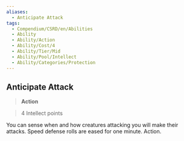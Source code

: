 ```yaml
---
aliases:
  - Anticipate Attack
tags:
  - Compendium/CSRD/en/Abilities
  - Ability
  - Ability/Action
  - Ability/Cost/4
  - Ability/Tier/Mid
  - Ability/Pool/Intellect
  - Ability/Categories/Protection
---
```

    
      
## Anticipate Attack      
>**Action**      
>4 Intellect points    
      
You can sense when and how creatures attacking you will make their attacks. Speed defense rolls are eased for one minute. Action.